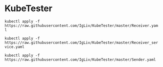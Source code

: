 # KubeTester

`kubectl apply -f https://raw.githubusercontent.com/IgLiv/KubeTester/master/Receiver.yaml`

`kubectl apply -f https://raw.githubusercontent.com/IgLiv/KubeTester/master/Receiver_service.yaml`

`kubectl apply -f https://raw.githubusercontent.com/IgLiv/KubeTester/master/Sender.yaml`
